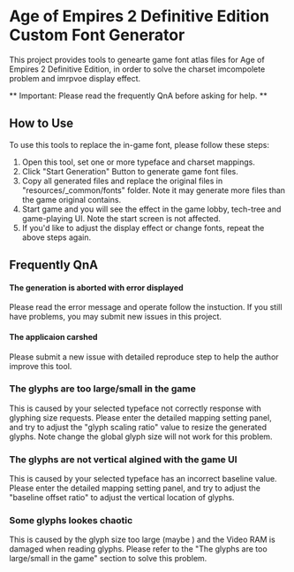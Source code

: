 # Age of Empires 2 Definitive Edition Custom Font Generator

This project provides tools to genearte game font atlas files for Age of Empires 2 Definitive Edition, in order to solve the charset imcompolete problem and imrpvoe display effect.

** Important: Please read the frequently QnA before asking for help. **

## How to Use

To use this tools to replace the in-game font, please follow these steps:

1. Open this tool, set one or more typeface and charset mappings.
2. Click "Start Generation" Button to generate game font files.
3. Copy all generated files and replace the original files in "resources/_common/fonts" folder. Note it may generate more files than the game original contains. 
4. Start game and you will see the effect in the game lobby, tech-tree and game-playing UI. Note the start screen is not affected.
5. If you'd like to adjust the display effect or change fonts, repeat the above steps again.

## Frequently QnA

#### The generation is aborted with error displayed

Please read the error message and operate follow the instuction. If you still have problems, you may submit new issues in this project.

#### The applicaion carshed

Please submit a new issue with detailed reproduce step to help the author improve this tool.

### The glyphs are too large/small in the game

This is caused by your selected typeface not correctly response with glyphing size requests. Please enter the detailed mapping setting panel, and try to adjust the "glyph scaling ratio" value to resize the generated glyphs. Note change the global glyph size will not work for this problem.

### The glyphs are not vertical algined with the game UI

This is caused by your selected typeface has an incorrect baseline value. Please enter the detailed mapping setting panel, and try to adjust the "baseline offset ratio" to adjust the vertical location of glyphs.

### Some glyphs lookes chaotic

This is caused by the glyph size too large (maybe ) and the Video RAM is damaged when reading glyphs. Please refer to the "The glyphs are too large/small in the game" section to solve this problem.
